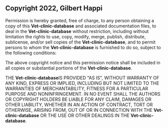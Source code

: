 ## Copyright 2022, Gilbert Happi

Permission is hereby granted, free of charge, to any person obtaining a copy of this **Vet-clinic-database** and associated documentation files, to deal in the **Vet-clinic-database** without restriction, including without limitation the rights to use, copy, modify, merge, publish, distribute, sublicense, and/or sell copies of the **Vet-clinic-database**, and to permit persons to whom the **Vet-clinic-database** is furnished to do so, subject to the following conditions:

The above copyright notice and this permission notice shall be included in all copies or substantial portions of the **Vet-clinic-database**.

THE **Vet-clinic-database**IS PROVIDED "AS IS", WITHOUT WARRANTY OF ANY KIND, EXPRESS OR IMPLIED, INCLUDING BUT NOT LIMITED TO THE WARRANTIES OF MERCHANTABILITY, FITNESS FOR A PARTICULAR PURPOSE AND NONINFRINGEMENT. IN NO EVENT SHALL THE AUTHORS OR COPYRIGHT HOLDERS BE LIABLE FOR ANY CLAIM, DAMAGES OR OTHER LIABILITY, WHETHER IN AN ACTION OF CONTRACT, TORT OR OTHERWISE, ARISING FROM, OUT OF OR IN CONNECTION WITH THE **Vet-clinic-database** OR THE USE OR OTHER DEALINGS IN THE **Vet-clinic-database**.
